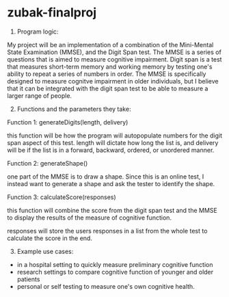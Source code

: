 # zubak-finalproj
 
1. Program logic:

My project will be an implementation of a combination of the Mini-Mental State Examination (MMSE), and the Digit Span test. The MMSE is a series of questions that is aimed to measure cognitive impairment. Digit span is a test that measures short-term memory and working memory by testing one's ability to repeat a series of numbers in order. The MMSE is specifically designed to measure cognitve impairment in older individuals, but I believe that it can be integrated with the digit span test to be able to measure a larger range of people. 


2. Functions and the parameters they take:

Function 1: generateDigits(length, delivery)

this function will be how the program will autopopulate numbers for the digit span aspect of this test. length will dictate how long the list is, and delivery will be if the list is in a forward, backward, ordered, or unordered manner. 

Function 2: generateShape()

one part of the MMSE is to draw a shape. Since this is an online test, I instead want to generate a shape and ask the tester to identify the shape.

Function 3: calculateScore(responses)

this function will combine the score from the digit span test and the MMSE to display the results of the measure of cognitive function.

responses will store the users responses in a list from the whole test to calculate the score in the end. 

3. Example use cases:

- in a hospital setting to quickly measure preliminary cognitive function
- research settings to compare cognitive function of younger and older patients
- personal or self testing to measure one's own cognitive health. 

